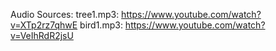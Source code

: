 Audio Sources:
tree1.mp3: https://www.youtube.com/watch?v=XTp2rz7qhwE
bird1.mp3: https://www.youtube.com/watch?v=VeIhRdR2jsU